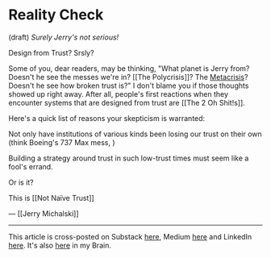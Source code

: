 # Reality Check
(draft) 
*Surely Jerry's not serious!*

Design from Trust? Srsly? 

Some of you, dear readers, may be thinking, "What planet is Jerry from? Doesn't he see the messes we're in? [[The Polycrisis]]? The [Metacrisis](https://bra.in/2joEQY)? Doesn't he see how broken trust is?" I don't blame you if those thoughts showed up right away. After all, people's first reactions when they encounter systems that are designed from trust are [[The 2 Oh Shit!s]]. 

Here's a quick list of reasons your skepticism is warranted: 

Not only have institutions of various kinds been losing our trust on their own (think Boeing's 737 Max mess, )

Building a strategy around trust in such low-trust times must seem like a fool's errand. 

Or is it? 

This is [[Not Naïve Trust]]  

— [[Jerry Michalski]] 

--- 
This article is cross-posted on Substack [here](), Medium [here]() and LinkedIn [here](). It's also [here]() in my Brain. 